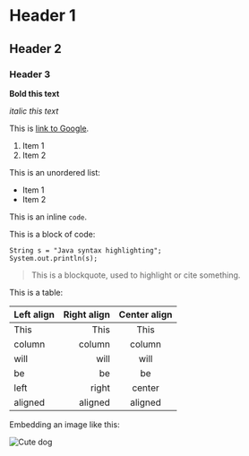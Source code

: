 # Header 1
## Header 2
### Header 3

**Bold this text**

*italic this text*

This is [link to Google](https://google.com).

1. Item 1
2. Item 2

This is an unordered list:
* Item 1
* Item 2

This is an inline `code`.

This is a block of code:
```
String s = "Java syntax highlighting";
System.out.println(s);
```

> This is a blockquote, 
> used to highlight or cite something.


This is a table:

| Left align | Right align | Center align |
|:-----------|------------:|:------------:|
| This     |        This |     This     |
| column     |      column |    column    |
| will       |        will |     will     |
| be         |          be |      be      |
| left        |       right |    center    |
| aligned    |     aligned |   aligned    |



Embedding an image like this:

![Cute dog](https://pixabay.com/static/uploads/photo/2014/03/05/19/23/dog-280332_960_720.jpg) 

